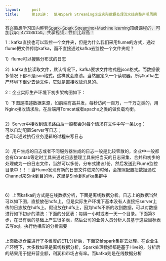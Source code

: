```yaml
---
layout:     post
title:      第101讲：  使用Spark Streaming企业实际数据处理流水线完整声明周期
---
```

<div id="article_content" class="article_content clearfix csdn-tracking-statistics" data-pid="blog" data-mod="popu_307" data-dsm="post">
								            <link rel="stylesheet" href="https://csdnimg.cn/release/phoenix/template/css/ck_htmledit_views-f76675cdea.css">
						<div class="htmledit_views" id="content_views">
                
<p><span style="color:rgb(51,51,51);font-family:Arial, 'Microsoft YaHei';font-size:14px;line-height:14px;background-color:rgb(238,238,238);">有兴趣想学习国内整套Spark+Spark Streaming+Machine learning</span><span style="color:rgb(51,51,51);font-family:Arial, 'Microsoft YaHei';font-size:14px;line-height:14px;background-color:rgb(238,238,238);">顶级</span><span style="color:rgb(51,51,51);font-family:Arial, 'Microsoft YaHei';font-size:14px;line-height:14px;background-color:rgb(238,238,238);">课程的，可加我qq
  471186150。共享视频，性价比超高！</span><br></p>
<p>1：kafka直接也可以监控一个文件夹，但是为什么我们采用flume的方式，通过flume把文件传给kafka，而不直接通过kafka去监控一个文件夹呢？</p>
<p>1）flume可以搜集分布式的日志</p>
<p>2）kafka直接读取文件，默认情况下，kafka要求文件格式是json格式。而数据很多情况下都不是json格式。这样就会崩溃。当然自定义一个读取器。所以kafka生产环境下很少去读文件，它就是直接收放消息的。</p>
<p>2：企业实际生产环境下初步架构图如下：</p>
<p>1）下图是描述数据来源，如前端有高并发，每秒访问一百万，一千万之类的，用Nginx接收请求后，在后端用Tomcat或者apache之类的做负载均衡。</p>
<p><img src="https://img-blog.csdn.net/20160522071232359?watermark/2/text/aHR0cDovL2Jsb2cuY3Nkbi5uZXQv/font/5a6L5L2T/fontsize/400/fill/I0JBQkFCMA==/dissolve/70/gravity/Center" alt=""><br></p>
<p>2）Server中接收到请求路由后一般都会对每个请求在文件中写一条Log：<br>
可以自动配置Server写日志；<br>
也可以通过执行业务逻辑的过程来写日志<br></p>
<p><img src="https://img-blog.csdn.net/20160522071445486?watermark/2/text/aHR0cDovL2Jsb2cuY3Nkbi5uZXQv/font/5a6L5L2T/fontsize/400/fill/I0JBQkFCMA==/dissolve/70/gravity/Center" alt=""><br></p>
<p>3）用户生成的日志或者不同服务器生成的日志一般是比较零散的，企业中一般都会有Crontab等定时工具来通过日志整理工具来把当天的日志采集、合并和初步的处理成为一份日志文件，当然可以多份，分布式建议1份，然后发送到Flume监控目录中！！！当Flume发现有新的日志文件进来的时候，会按照配置把数据通过Channel来Sink到目的地，这里是Sink到Kafka集群中</p>
<p><img src="https://img-blog.csdn.net/20160522070605387?watermark/2/text/aHR0cDovL2Jsb2cuY3Nkbi5uZXQv/font/5a6L5L2T/fontsize/400/fill/I0JBQkFCMA==/dissolve/70/gravity/Center" alt=""><br></p>
<p><img src="https://img-blog.csdn.net/20160522071734193?watermark/2/text/aHR0cDovL2Jsb2cuY3Nkbi5uZXQv/font/5a6L5L2T/fontsize/400/fill/I0JBQkFCMA==/dissolve/70/gravity/Center" alt=""><br></p>
<p>6）上面kafka的方式是在线数据分析，下面是离线数据分析。日志上的数据当然可以如下图，直接放在hdfs上，但是实际生产环境下基本没有人直接把server上传的日志放在hdfs上。假设放在hdfs上，因为hdfs不断的收到数据，可以对数据进行如下初步的清洗：下面的分区表：每隔一小时或者一天一个目录。下面第3步，在已有表的基础上产生很多表，然后公司的业务人员分析人员基于这些目标表去写sql。执行他相应的分析需要</p>
<p><img src="https://img-blog.csdn.net/20160522071900914?watermark/2/text/aHR0cDovL2Jsb2cuY3Nkbi5uZXQv/font/5a6L5L2T/fontsize/400/fill/I0JBQkFCMA==/dissolve/70/gravity/Center" alt=""><br></p>
<p>上面数据仓库进行了多维度的ETL分析后，下面交给spark集群去处理。在企业生产环境下，大多数如果是离线数据分析，Spark处理数据都是基于Hive的，分析后的结果用于提升营业额，利润和市场占有率。而kafka则是在线数据分析</p>
<p><img src="https://img-blog.csdn.net/20160522072021347?watermark/2/text/aHR0cDovL2Jsb2cuY3Nkbi5uZXQv/font/5a6L5L2T/fontsize/400/fill/I0JBQkFCMA==/dissolve/70/gravity/Center" alt=""><br></p>
<p><br></p>
<p><br></p>
<p><br></p>
<p><br></p>
            </div>
                </div>